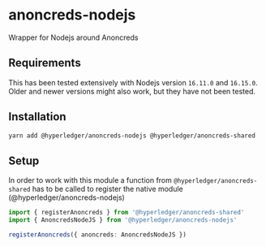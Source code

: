 # anoncreds-nodejs

Wrapper for Nodejs around Anoncreds

## Requirements

This has been tested extensively with Nodejs version `16.11.0` and `16.15.0`.
Older and newer versions might also work, but they have not been tested.

## Installation

```sh
yarn add @hyperledger/anoncreds-nodejs @hyperledger/anoncreds-shared
```

## Setup

In order to work with this module a function from `@hyperledger/anoncreds-shared` has to be
called to register the native module (@hyperledger/anoncreds-nodejs)

```typescript
import { registerAnoncreds } from '@hyperledger/anoncreds-shared'
import { AnoncredsNodeJS } from '@hyperledger/anoncreds-nodejs'

registerAnoncreds({ anoncreds: AnoncredsNodeJS })
```
